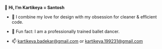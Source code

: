  👋 <b> Hi, I’m Kartikeya = Santosh </b>
- 👀 I combine my love for design with my obsession for cleaner & efficient code.
- 🐒 Fun fact: I am a professionally trained ballet dancer.

- 📫 kartikeya.badekar@gmail.com or kartikeya.199231@gmail.com

<!---
kartikeyaa-k/kartikeyaa-k is a ✨ special ✨ repository because its `README.md` (this file) appears on your GitHub profile.
You can click the Preview link to take a look at your changes.
--->
